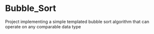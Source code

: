 # Bubble_Sort
Project implementing a simple templated bubble sort algorithm that can operate on any comparable data type
